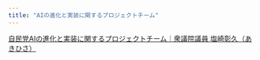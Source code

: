 ```yaml
---
title: "AIの進化と実装に関するプロジェクトチーム"
---
```


[自民党AIの進化と実装に関するプロジェクトチーム｜衆議院議員 塩崎彰久（あきひさ）](https://note.com/akihisa_shiozaki/n/n4c126c27fd3d)

